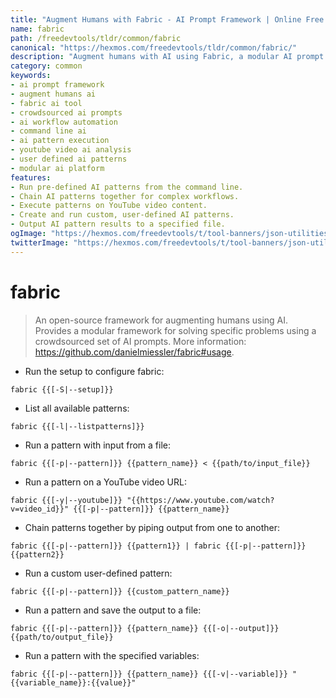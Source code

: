 ```yaml
---
title: "Augment Humans with Fabric - AI Prompt Framework | Online Free DevTools by Hexmos"
name: fabric
path: /freedevtools/tldr/common/fabric
canonical: "https://hexmos.com/freedevtools/tldr/common/fabric/"
description: "Augment humans with AI using Fabric, a modular AI prompt framework. Solve problems using crowdsourced prompts. Free online tool, no registration required."
category: common
keywords:
- ai prompt framework
- augment humans ai
- fabric ai tool
- crowdsourced ai prompts
- ai workflow automation
- command line ai
- ai pattern execution
- youtube video ai analysis
- user defined ai patterns
- modular ai platform
features:
- Run pre-defined AI patterns from the command line.
- Chain AI patterns together for complex workflows.
- Execute patterns on YouTube video content.
- Create and run custom, user-defined AI patterns.
- Output AI pattern results to a specified file.
ogImage: "https://hexmos.com/freedevtools/t/tool-banners/json-utilities-banner.png"
twitterImage: "https://hexmos.com/freedevtools/t/tool-banners/json-utilities-banner.png"
---
```


# fabric

> An open-source framework for augmenting humans using AI.
> Provides a modular framework for solving specific problems using a crowdsourced set of AI prompts.
> More information: <https://github.com/danielmiessler/fabric#usage>.

- Run the setup to configure fabric:

`fabric {{[-S|--setup]}}`

- List all available patterns:

`fabric {{[-l|--listpatterns]}}`

- Run a pattern with input from a file:

`fabric {{[-p|--pattern]}} {{pattern_name}} < {{path/to/input_file}}`

- Run a pattern on a YouTube video URL:

`fabric {{[-y|--youtube]}} "{{https://www.youtube.com/watch?v=video_id}}" {{[-p|--pattern]}} {{pattern_name}}`

- Chain patterns together by piping output from one to another:

`fabric {{[-p|--pattern]}} {{pattern1}} | fabric {{[-p|--pattern]}} {{pattern2}}`

- Run a custom user-defined pattern:

`fabric {{[-p|--pattern]}} {{custom_pattern_name}}`

- Run a pattern and save the output to a file:

`fabric {{[-p|--pattern]}} {{pattern_name}} {{[-o|--output]}} {{path/to/output_file}}`

- Run a pattern with the specified variables:

`fabric {{[-p|--pattern]}} {{pattern_name}} {{[-v|--variable]}} "{{variable_name}}:{{value}}"`
